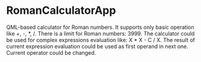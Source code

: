 # RomanCalculatorApp
QML-based calculator for Roman numbers. 
It supports only basic operation like +, -, *, /. There is a limit for Roman numbers: 3999.
The calculator could be used for complex expressions evaluation like: X * X - C / X.
The result of current expression evaluation could be used as first operand in next one. Current operator could be changed.
